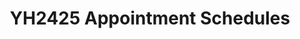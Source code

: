 ---
title: YH2425 Appointment Schedules
redirect_to: https://calendar.app.google/RTNK9dSnuWAUfjYe7
redirect_from: 
  - /YH2425-AppointmentSchedules
  - /yh2425-appointmentschedules
---